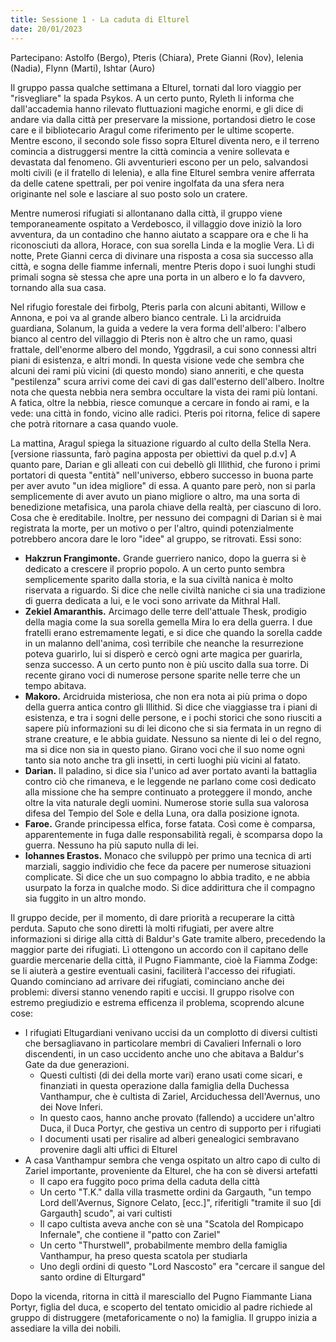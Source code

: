 ```yaml
---
title: Sessione 1 - La caduta di Elturel
date: 20/01/2023
---
```

Partecipano: Astolfo (Bergo), Pteris (Chiara), Prete Gianni (Rov), Ielenia (Nadia), Flynn (Marti), Ishtar (Auro)

Il gruppo passa qualche settimana a Elturel, tornati dal loro viaggio per "risvegliare" la spada Psykos. A un certo punto, Ryleth li informa che dall'accademia hanno rilevato fluttuazioni magiche enormi, e gli dice di andare via dalla città per preservare la missione, portandosi dietro le cose care e il bibliotecario Aragul come riferimento per le ultime scoperte. Mentre escono, il secondo sole fisso sopra Elturel diventa nero, e il terreno comincia a distruggersi mentre la città comincia a venire sollevata e devastata dal fenomeno. Gli avventurieri escono per un pelo, salvandosi molti civili (e il fratello di Ielenia), e alla fine Elturel sembra venire afferrata da delle catene spettrali, per poi venire ingolfata da una sfera nera originante nel sole e lasciare al suo posto solo un cratere.

Mentre numerosi rifugiati si allontanano dalla città, il gruppo viene temporaneamente ospitato a Verdebosco, il villaggio dove iniziò la loro avventura, da un contadino che hanno aiutato a scappare ora e che li ha riconosciuti da allora, Horace, con sua sorella Linda e la moglie Vera. Lì di notte, Prete Gianni cerca di divinare una risposta a cosa sia successo alla città, e sogna delle fiamme infernali, mentre Pteris dopo i suoi lunghi studi primali sogna sè stessa che apre una porta in un albero e lo fa davvero, tornando alla sua casa.

Nel rifugio forestale dei firbolg, Pteris parla con alcuni abitanti, Willow e Annona, e poi va al grande albero bianco centrale. Lì la arcidruida guardiana, Solanum, la guida a vedere la vera forma dell'albero: l'albero bianco al centro del villaggio di Pteris non è altro che un ramo, quasi frattale, dell'enorme albero del mondo, Yggdrasil, a cui sono connessi altri piani di esistenza, e altri mondi. In questa visione vede che sembra che alcuni dei rami più vicini (di questo mondo) siano anneriti, e che questa "pestilenza" scura arrivi come dei cavi di gas dall'esterno dell'albero. Inoltre nota che questa nebbia nera sembra occultare la vista dei rami più lontani. A fatica, oltre la nebbia, riesce comunque a cercare in fondo ai rami, e la vede: una città in fondo, vicino alle radici. Pteris poi ritorna, felice di sapere che potrà ritornare a casa quando vuole.

La mattina, Aragul spiega la situazione riguardo al culto della Stella Nera. [versione riassunta, farò pagina apposta per obiettivi da quel p.d.v] A quanto pare, Darian e gli alleati con cui debellò gli Illithid, che furono i primi portatori di questa "entità" nell'universo, ebbero successo in buona parte per aver avuto "un idea migliore" di essa. A quanto pare però, non si parla semplicemente di aver avuto un piano migliore o altro, ma una sorta di benedizione metafisica, una parola chiave della realtà, per ciascuno di loro. Cosa che è ereditabile. Inoltre, per nessuno dei compagni di Darian si è mai registrata la morte, per un motivo o per l'altro, quindi potenzialmente potrebbero ancora dare le loro "idee" al gruppo, se ritrovati. Essi sono:

- **Hakzrun Frangimonte.** Grande guerriero nanico, dopo la guerra si è dedicato a crescere il proprio popolo. A un certo punto sembra semplicemente sparito dalla storia, e la sua civiltà nanica è molto riservata a riguardo. Si dice che nelle civiltà naniche ci sia una tradizione di guerra dedicata a lui, e le voci sono arrivate da Mithral Hall.
- **Zekiel Amaranthis.** Arcimago delle terre dell'attuale Thesk, prodigio della magia come la sua sorella gemella Mira lo era della guerra. I due fratelli erano estremamente legati, e si dice che quando la sorella cadde in un malanno dell'anima, così terribile che neanche la resurrezione poteva guarirlo, lui si disperò e cercò ogni arte magica per guarirla, senza successo. A un certo punto non è più uscito dalla sua torre. Di recente girano voci di numerose persone sparite nelle terre che un tempo abitava.
- **Makoro.** Arcidruida misteriosa, che non era nota ai più prima o dopo della guerra antica contro gli Illithid. Si dice che viaggiasse tra i piani di esistenza, e tra i sogni delle persone, e i pochi storici che sono riusciti a sapere più informazioni su di lei dicono che si sia fermata in un regno di strane creature, e le abbia guidate. Nessuno sa niente di lei o del regno, ma si dice non sia in questo piano. Girano voci che il suo nome ogni tanto sia noto anche tra gli insetti, in certi luoghi più vicini al fatato.
- **Darian.** Il paladino, si dice sia l'unico ad aver portato avanti la battaglia contro ciò che rimaneva, e le leggende ne parlano come così dedicato alla missione che ha sempre continuato a proteggere il mondo, anche oltre la vita naturale degli uomini. Numerose storie sulla sua valorosa difesa del Tempio del Sole e della Luna, ora dalla posizione ignota.
- **Faroe.** Grande principessa elfica, forse fatata. Così come è comparsa, apparentemente in fuga dalle responsabilità regali, è scomparsa dopo la guerra. Nessuno ha più saputo nulla di lei.
- **Iohannes Erastos.** Monaco che sviluppò per primo una tecnica di arti marziali, saggio individio che fece da pacere per numerose situazioni complicate. Si dice che un suo compagno lo abbia tradito, e ne abbia usurpato la forza in qualche modo. Si dice addirittura che il compagno sia fuggito in un altro mondo.

Il gruppo decide, per il momento, di dare priorità a recuperare la città perduta. Saputo che sono diretti là molti rifugiati, per avere altre informazioni si dirige alla città di Baldur's Gate tramite albero, precedendo la maggior parte dei rifugiati. Lì ottengono un accordo con il capitano delle guardie mercenarie della città, il Pugno Fiammante, cioè la Fiamma Zodge: se li aiuterà a gestire eventuali casini, faciliterà l'accesso dei rifugiati. Quando cominciano ad arrivare dei rifugiati, cominciano anche dei problemi: diversi stanno venendo rapiti e uccisi. Il gruppo risolve con estremo pregiudizio e estrema efficenza il problema, scoprendo alcune cose:

- I rifugiati Eltugardiani venivano uccisi da un complotto di diversi cultisti che bersagliavano in particolare membri di Cavalieri Infernali o loro discendenti, in un caso uccidento anche uno che abitava a Baldur's Gate da due generazioni.
    - Questi cultisti (di dei della morte vari) erano usati come sicari, e finanziati in questa operazione dalla famiglia della Duchessa Vanthampur, che è cultista di Zariel, Arciduchessa dell'Avernus, uno dei Nove Inferi.
    - In questo caos, hanno anche provato (fallendo) a uccidere un'altro Duca, il Duca Portyr, che gestiva un centro di supporto per i rifugiati
    - I documenti usati per risalire ad alberi genealogici sembravano provenire dagli alti uffici di Elturel
- A casa Vanthampur sembra che venga ospitato un altro capo di culto di Zariel importante, proveniente da Elturel, che ha con sè diversi artefatti
    - Il capo era fuggito poco prima della caduta della città
    - Un certo "T.K."  dalla villa trasmette ordini da Gargauth, "un tempo Lord dell'Avernus, Signore Celato, [ecc.]", riferitigli "tramite il suo [di Gargauth] scudo", ai vari cultisti
    - Il capo cultista aveva anche con sè una "Scatola del Rompicapo Infernale", che contiene il "patto con Zariel"
    - Un certo "Thurstwell", probabilmente membro della famiglia Vanthampur, ha preso questa scatola per studiarla
    - Uno degli ordini di questo "Lord Nascosto" era "cercare il sangue del santo ordine di Elturgard"

Dopo la vicenda, ritorna in città il maresciallo del Pugno Fiammante Liana Portyr, figlia del duca, e scoperto del tentato omicidio al padre richiede al gruppo di distruggere (metaforicamente o no) la famiglia. Il gruppo inizia a assediare la villa dei nobili.